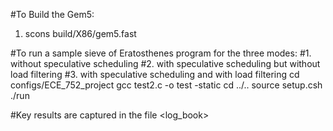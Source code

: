 #To Build the Gem5:

1. scons build/X86/gem5.fast

#To run a sample sieve of Eratosthenes program for the three modes:
#1. without speculative scheduling
#2. with speculative scheduling but without load filtering
#3. with speculative scheduling and with load filtering
cd configs/ECE_752_project
gcc test2.c -o test -static
cd ../..
source setup.csh
./run 

#Key results are captured in the file <log_book>

